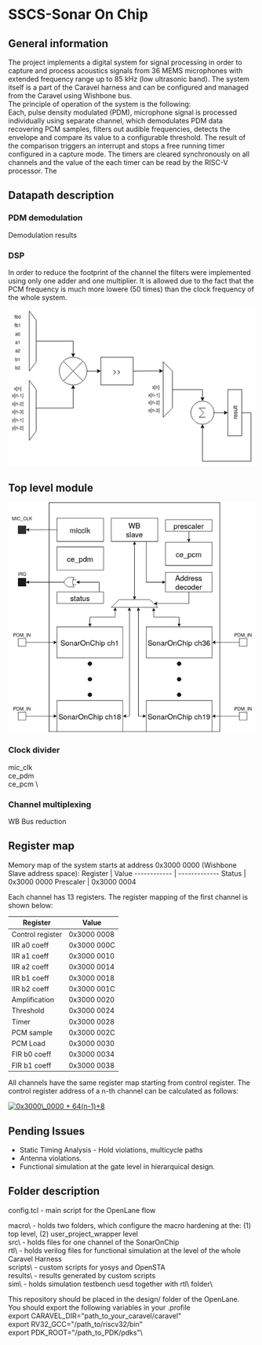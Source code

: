 # SSCS-Sonar On Chip
## General information
The project implements a digital system for signal processing in order to capture and process acoustics signals from 36 MEMS microphones with extended frequency range up to 85 kHz (low ultrasonic band). The system itself is a part of the Caravel harness and can be configured and managed from the Caravel using Wishbone bus.\
The principle of operation of the system is the following:\
Each, pulse density modulated (PDM), microphone signal is processed individually using separate channel, which demodulates PDM data recovering PCM samples, filters out audible frequencies, detects the envelope and compare its value to a configurable threshold. The result of the comparison triggers an interrupt and stops a free running timer configured in a capture mode. The timers are cleared synchronously on all channels and the value of the each timer can be read by the RISC-V processor. The  

## Datapath description

### PDM demodulation 
Demodulation results
### DSP 
In order to reduce the footprint of the channel the filters were implemented using only one adder and one multiplier. It is allowed due to the fact that the PCM frequency is much more lowere (50 times) than the clock frequency of the whole system.

![Alt text](images/DSP.png)


## Top level module

![Alt text](images/hierearchy.drawio(2).png?raw=true "Title")


### Clock divider
mic_clk \
ce_pdm \
ce_pcm \

### Channel multiplexing
WB Bus reduction


## Register map
Memory map of the system starts at address 0x3000 0000 (Wishbone Slave address space):
Register     | Value
------------ | -------------
Status               | 0x3000 0000
Prescaler            | 0x3000 0004

Each channel has 13 registers. The register mapping of the first channel is shown below:

Register     | Value
------------ | -------------
Control register  | 0x3000 0008
IIR  a0 coeff     | 0x3000 000C
IIR  a1 coeff     | 0x3000 0010
IIR  a2 coeff     | 0x3000 0014
IIR  b1 coeff     | 0x3000 0018
IIR  b2 coeff     | 0x3000 001C
Amplification     | 0x3000 0020
Threshold         | 0x3000 0024
Timer             | 0x3000 0028
PCM sample        | 0x3000 002C
PCM Load          | 0x3000 0030
FIR  b0 coeff     | 0x3000 0034
FIR  b1 coeff     | 0x3000 0038

All channels have the same register map starting from control register. The control register address of a n-th channel  can be calculated as follows: 

<a href="https://www.codecogs.com/eqnedit.php?latex=0x3000\_0000&space;&plus;&space;64(n-1)&plus;8" target="_blank"><img src="https://latex.codecogs.com/gif.latex?0x3000\_0000&space;&plus;&space;64(n-1)&plus;8" title="0x3000\_0000 + 64(n-1)+8" /></a>



## Pending Issues

* Static Timing Analysis - Hold violations, multicycle paths
* Antenna violations.
* Functional simulation at the gate level in hierarquical design. 
 

## Folder description

config.tcl - main script for the OpenLane flow

macro\ - holds two folders, which configure the macro hardening at the: (1) top level, (2) user_project_wrapper level \
src\ - holds files for  one channel of the SonarOnChip\
rtl\ - holds verilog files for functional simulation at the level of the whole Caravel Harness\
scripts\ - custom scripts for yosys and OpenSTA\
results\ - results generated by custom scripts\
sim\ - holds simulation testbench uesd together with rtl\ folder\

This repository should be placed in the design/ folder of the OpenLane. \
You should export the following variables in your .profile\
export CARAVEL_DIR="path_to_your_caravel/caravel"\
export RV32_GCC="/path_to/riscv32/bin"\
export PDK_ROOT="/path_to_PDK/pdks"\
